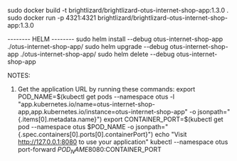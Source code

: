 sudo docker build -t brightlizard/brightlizard-otus-internet-shop-app:1.3.0 .
sudo docker run -p 4321:4321 brightlizard/brightlizard-otus-internet-shop-app:1.3.0

-------- HELM --------
sudo helm install --debug otus-internet-shop-app ./otus-internet-shop-app/
sudo helm upgrade --debug otus-internet-shop-app ./otus-internet-shop-app/
sudo helm delete --debug otus-internet-shop-app


NOTES:
1. Get the application URL by running these commands:
  export POD_NAME=$(kubectl get pods --namespace otus -l "app.kubernetes.io/name=otus-internet-shop-app,app.kubernetes.io/instance=otus-internet-shop-app" -o jsonpath="{.items[0].metadata.name}")
  export CONTAINER_PORT=$(kubectl get pod --namespace otus $POD_NAME -o jsonpath="{.spec.containers[0].ports[0].containerPort}")
  echo "Visit http://127.0.0.1:8080 to use your application"
  kubectl --namespace otus port-forward $POD_NAME 8080:$CONTAINER_PORT
